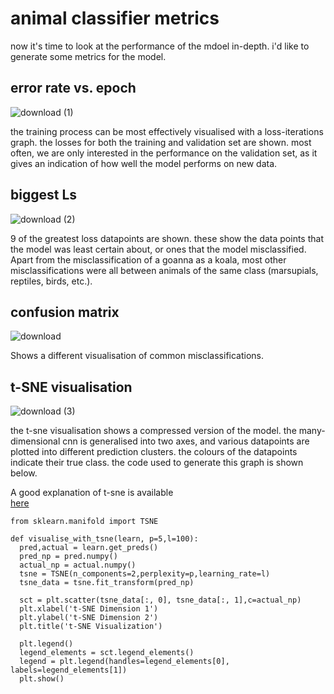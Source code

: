 # animal classifier metrics

now it's time to look at the performance of the mdoel in-depth. i'd like to generate some metrics for the model.

## error rate vs. epoch
![download (1)](https://github.com/gp-rgb/gp-rgb.github.io/assets/131956221/6b47ab16-39e2-41d1-9334-cb135c1749ef)

the training process can be most effectively visualised with a loss-iterations graph. the losses for both the training and validation set are shown. most often, we are only interested in the performance on the validation set, as it gives an indication of how well the model performs on new data.

## biggest Ls
![download (2)](https://github.com/gp-rgb/gp-rgb.github.io/assets/131956221/48075702-0dbb-427b-909d-e4eec5ae07c5)

9 of the greatest loss datapoints are shown. these show the data points that the model was least certain about, or ones that the model misclassified. Apart from the misclassification of a goanna as a koala, most other misclassifications were all between animals of the same class (marsupials, reptiles, birds, etc.).

## confusion matrix
![download](https://github.com/gp-rgb/gp-rgb.github.io/assets/131956221/04ddf3ac-a0e8-4878-bd40-bece9db243e7)

Shows a different visualisation of common misclassifications. 

## t-SNE visualisation
![download (3)](https://github.com/gp-rgb/gp-rgb.github.io/assets/131956221/8b794744-f827-4e14-be3e-5c98918569e5)

the t-sne visualisation shows a compressed version of the model. the many-dimensional cnn is generalised into two axes, and various datapoints are plotted into different prediction clusters. the colours of the datapoints indicate their true class. the code used to generate this graph is shown below.


A good explanation of t-sne is available  
[here](https://distill.pub/2016/misread-tsne/ "Title")

    from sklearn.manifold import TSNE

    def visualise_with_tsne(learn, p=5,l=100):
      pred,actual = learn.get_preds()
      pred_np = pred.numpy()
      actual_np = actual.numpy()
      tsne = TSNE(n_components=2,perplexity=p,learning_rate=l)
      tsne_data = tsne.fit_transform(pred_np)

      sct = plt.scatter(tsne_data[:, 0], tsne_data[:, 1],c=actual_np)
      plt.xlabel('t-SNE Dimension 1')
      plt.ylabel('t-SNE Dimension 2')
      plt.title('t-SNE Visualization')

      plt.legend()
      legend_elements = sct.legend_elements()
      legend = plt.legend(handles=legend_elements[0], labels=legend_elements[1])
      plt.show()


